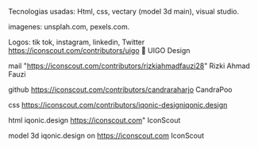 Tecnologias usadas: Html, css, vectary (model 3d main), visual studio.

imagenes: unsplah.com, pexels.com.

Logos: 
tik tok, instagram, linkedin, Twitter https://iconscout.com/contributors/uigo 👑 UIGO Design

mail "https://iconscout.com/contributors/rizkiahmadfauzi28" Rizki Ahmad Fauzi

github https://iconscout.com/contributors/candraraharjo CandraPoo

css https://iconscout.com/contributors/iqonic-designiqonic.design

html iqonic.design https://iconscout.com" IconScout

model 3d iqonic.design on https://iconscout.com IconScout